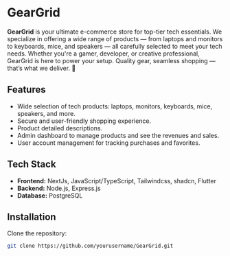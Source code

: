 # GearGrid

**GearGrid** is your ultimate e-commerce store for top-tier tech essentials. 
We specialize in offering a wide range of products — from laptops and monitors to keyboards, mice, and speakers — all carefully selected to meet your tech needs. 
Whether you're a gamer, developer, or creative professional, GearGrid is here to power your setup. Quality gear, seamless shopping — that’s what we deliver. 🚀

## Features

- Wide selection of tech products: laptops, monitors, keyboards, mice, speakers, and more.
- Secure and user-friendly shopping experience.
- Product detailed descriptions.
- Admin dashboard to manage products and see the revenues and sales.
- User account management for tracking purchases and favorites.

## Tech Stack

- **Frontend:** NextJs, JavaScript/TypeScript, Tailwindcss, shadcn, Flutter
- **Backend:** Node.js, Express.js
- **Database:** PostgreSQL

## Installation

Clone the repository:
   ```bash
   git clone https://github.com/yourusername/GearGrid.git
